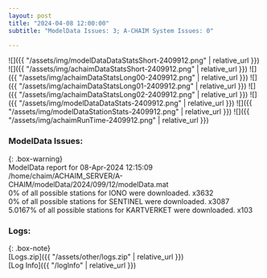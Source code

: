 ```yaml
---
layout: post
title: "2024-04-08 12:00:00"
subtitle: "ModelData Issues: 3; A-CHAIM System Issues: 0"

---
```


![]({{ "/assets/img/modelDataDataStatsShort-2409912.png" | relative_url }})
![]({{ "/assets/img/achaimDataStatsShort-2409912.png" | relative_url }})
![]({{ "/assets/img/achaimDataStatsLong00-2409912.png" | relative_url }})
![]({{ "/assets/img/achaimDataStatsLong01-2409912.png" | relative_url }})
![]({{ "/assets/img/achaimDataStatsLong02-2409912.png" | relative_url }})
![]({{ "/assets/img/modelDataDataStats-2409912.png" | relative_url }})
![]({{ "/assets/img/modelDataStationStats-2409912.png" | relative_url }})
![]({{ "/assets/img/achaimRunTime-2409912.png" | relative_url }})


### ModelData Issues:  
  
{: .box-warning}  
 ModelData report for 08-Apr-2024 12:15:09   
 /home/chaim/ACHAIM_SERVER/A-CHAIM/modelData/2024/099/12/modelData.mat   
 0% of all possible stations for IONO were downloaded. x3632   
 0% of all possible stations for SENTINEL were downloaded. x3087   
 5.0167% of all possible stations for KARTVERKET were downloaded. x103   
  


### Logs:  
  
{: .box-note}  
[Logs.zip]({{ "/assets/other/logs.zip" | relative_url }})  
[Log Info]({{ "/logInfo" | relative_url }})  
